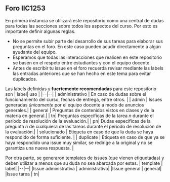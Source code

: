 ## Foro IIC1253
En primera instancia se utilizará este repositorio como una central de dudas para todas las secciones sobre todos los aspectos del curso. Por esto es importante definir algunas reglas.

- No se permite subir parte del desarrollo de sus tareas para elaborar sus preguntas en el foro. En este caso pueden acudir directamente a algún ayudante del equipo.
- Esperamos que todas las interacciones que realicen en este repositorio se basen en el respeto entre estudiantes y con el equipo docente.
- Antes de escribir tu issue en el foro recuerda revisar mediante las labels las entradas anteriores que se han hecho en este tema para evitar duplicados.

Las labels definidas y **fuertemente recomendadas** para este repositorio son
| label| uso |
|--|--|
| administrativo | En caso de dudas sobre el funcionamiento del curso, fechas de entrega, entre otros. |
| admin | Issues generadas *únicamente* por el equipo docente a modo de anuncios generales.|
| general | Preguntas de contenidos vistos en clases y de la materia en general.|
| tn| Preguntas específicas de la tarea *n* durante el período de resolución de la evaluación.|
| pn| Dudas específicas de la pregunta *n* de cualquiera de las tareas durante el período de resolución de la evaluación.|
| solucionado | Etiqueta en caso de que la duda se haya respondido de forma suficiente. |
| duplicate | Etiqueta en caso de que ya se haya respondido una issue muy similar, se redirige a la original y no se garantiza una nueva respuesta. |

Por otra parte, se generaron templates de issues (que vienen etiquetadas) y deben utilizar a menos que su duda no sea abarcada por estas.
| template | label|
|--|--|
|Issue administrativa | administrativo|
|Issue general | general|
|Issue tarea | tn|